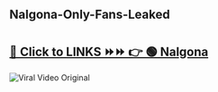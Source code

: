 
 ## Nalgona-Only-Fans-Leaked

# <h2><a href="https://clipsfans.com/Nalgona&ref=git">🔗 Click to LINKS ⏩⏩ 👉 🟢 Nalgona </a></h2>

<a href="https://clipsfans.com/Nalgona&ref=git" rel="nofollow" data-target="animated-image.originalLink"><img src="https://i.ibb.co.com/xMMVF88/686577567.gif" alt="Viral Video Original" style="max-width: 100%; display: inline-block;" data-target="animated-image.originalImage"></a>
